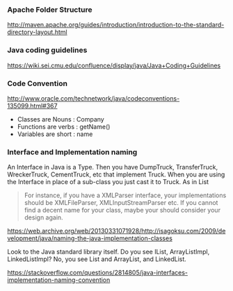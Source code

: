 
### Apache Folder Structure
http://maven.apache.org/guides/introduction/introduction-to-the-standard-directory-layout.html

### Java coding guidelines
https://wiki.sei.cmu.edu/confluence/display/java/Java+Coding+Guidelines

### Code Convention
http://www.oracle.com/technetwork/java/codeconventions-135099.html#367

- Classes are Nouns : Company
- Functions are verbs : getName()
- Variables are short : name

### Interface and Implementation naming
An Interface in Java is a Type. Then you have DumpTruck, TransferTruck, WreckerTruck, CementTruck, etc that implement Truck.
When you are using the Interface in place of a sub-class you just cast it to Truck. As in List<Truck>
   
> For instance, if you have a XMLParser interface, your implementations should be XMLFileParser, XMLInputStreamParser etc. If you cannot find a decent name for your class, maybe your should consider your design again.

https://web.archive.org/web/20130331071928/http://isagoksu.com/2009/development/java/naming-the-java-implementation-classes

Look to the Java standard library itself. Do you see IList, ArrayListImpl, LinkedListImpl? No, you see List and ArrayList, and LinkedList.

https://stackoverflow.com/questions/2814805/java-interfaces-implementation-naming-convention
